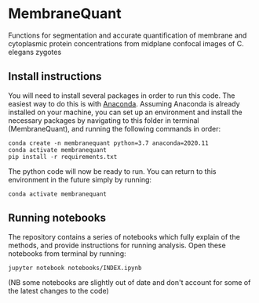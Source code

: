 # MembraneQuant

Functions for segmentation and accurate quantification of membrane and cytoplasmic protein concentrations from midplane confocal images of C. elegans zygotes


## Install instructions

You will need to install several packages in order to run this code. 
The easiest way to do this is with [Anaconda](https://docs.anaconda.com/anaconda/install/). 
Assuming Anaconda is already installed on your machine, you can set up an environment and install the necessary packages by navigating to this folder in terminal (MembraneQuant), and running the following commands in order:

    conda create -n membranequant python=3.7 anaconda=2020.11
    conda activate membranequant
    pip install -r requirements.txt

The python code will now be ready to run. 
You can return to this environment in the future simply by running:

    conda activate membranequant


## Running notebooks

The repository contains a series of notebooks which fully explain of the methods, and provide instructions for running analysis.
Open these notebooks from terminal by running:

    jupyter notebook notebooks/INDEX.ipynb

(NB some notebooks are slightly out of date and don't account for some of the latest changes to the code)
